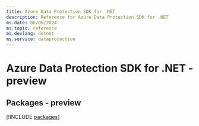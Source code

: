 ```yaml
---
title: Azure Data Protection SDK for .NET
description: Reference for Azure Data Protection SDK for .NET
ms.date: 06/06/2024
ms.topic: reference
ms.devlang: dotnet
ms.service: dataprotection
---
```

# Azure Data Protection SDK for .NET - preview
## Packages - preview
[!INCLUDE [packages](data-protection-index.md)]